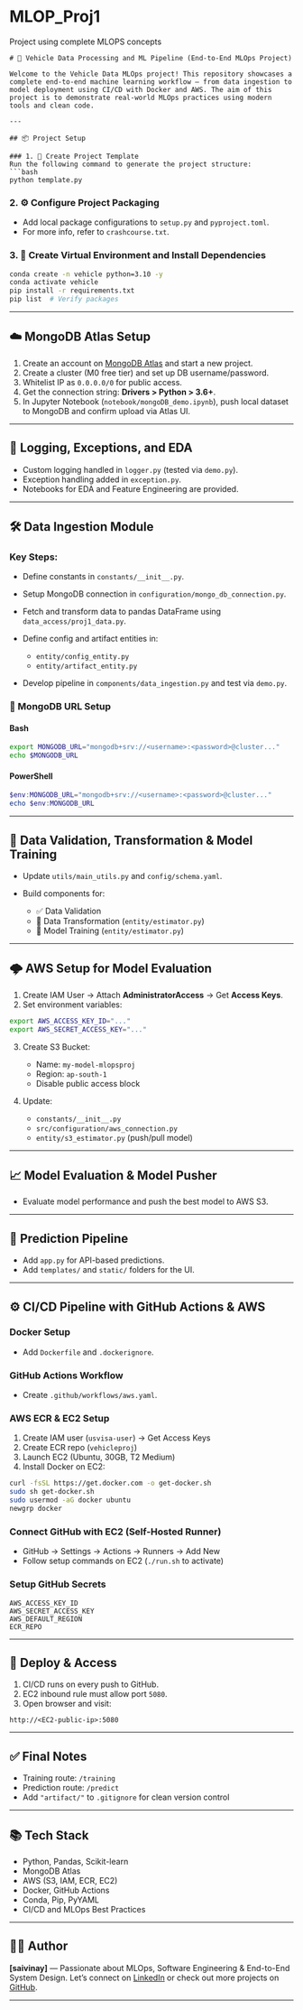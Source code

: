 # MLOP_Proj1
Project using complete MLOPS concepts

````
# 🚗 Vehicle Data Processing and ML Pipeline (End-to-End MLOps Project)

Welcome to the Vehicle Data MLOps project! This repository showcases a complete end-to-end machine learning workflow — from data ingestion to model deployment using CI/CD with Docker and AWS. The aim of this project is to demonstrate real-world MLOps practices using modern tools and clean code.

---

## 📦 Project Setup

### 1. 📁 Create Project Template
Run the following command to generate the project structure:
```bash
python template.py
````

### 2. ⚙️ Configure Project Packaging

* Add local package configurations to `setup.py` and `pyproject.toml`.
* For more info, refer to `crashcourse.txt`.

### 3. 🐍 Create Virtual Environment and Install Dependencies

```bash
conda create -n vehicle python=3.10 -y
conda activate vehicle
pip install -r requirements.txt
pip list  # Verify packages
```

---

## ☁️ MongoDB Atlas Setup

1. Create an account on [MongoDB Atlas](https://www.mongodb.com/cloud/atlas) and start a new project.
2. Create a cluster (M0 free tier) and set up DB username/password.
3. Whitelist IP as `0.0.0.0/0` for public access.
4. Get the connection string: **Drivers > Python > 3.6+**.
5. In Jupyter Notebook (`notebook/mongoDB_demo.ipynb`), push local dataset to MongoDB and confirm upload via Atlas UI.

---

## 🧾 Logging, Exceptions, and EDA

* Custom logging handled in `logger.py` (tested via `demo.py`).
* Exception handling added in `exception.py`.
* Notebooks for EDA and Feature Engineering are provided.

---

## 🛠️ Data Ingestion Module

### Key Steps:

* Define constants in `constants/__init__.py`.
* Setup MongoDB connection in `configuration/mongo_db_connection.py`.
* Fetch and transform data to pandas DataFrame using `data_access/proj1_data.py`.
* Define config and artifact entities in:

  * `entity/config_entity.py`
  * `entity/artifact_entity.py`
* Develop pipeline in `components/data_ingestion.py` and test via `demo.py`.

### 🔐 MongoDB URL Setup

#### Bash

```bash
export MONGODB_URL="mongodb+srv://<username>:<password>@cluster..."
echo $MONGODB_URL
```

#### PowerShell

```powershell
$env:MONGODB_URL="mongodb+srv://<username>:<password>@cluster..."
echo $env:MONGODB_URL
```

---

## 🧪 Data Validation, Transformation & Model Training

* Update `utils/main_utils.py` and `config/schema.yaml`.
* Build components for:

  * ✅ Data Validation
  * 🔄 Data Transformation (`entity/estimator.py`)
  * 🤖 Model Training (`entity/estimator.py`)

---

## 🌩️ AWS Setup for Model Evaluation

1. Create IAM User → Attach **AdministratorAccess** → Get **Access Keys**.
2. Set environment variables:

```bash
export AWS_ACCESS_KEY_ID="..."
export AWS_SECRET_ACCESS_KEY="..."
```

3. Create S3 Bucket:

   * Name: `my-model-mlopsproj`
   * Region: `ap-south-1`
   * Disable public access block

4. Update:

   * `constants/__init__.py`
   * `src/configuration/aws_connection.py`
   * `entity/s3_estimator.py` (push/pull model)

---

## 📈 Model Evaluation & Model Pusher

* Evaluate model performance and push the best model to AWS S3.

---

## 🔮 Prediction Pipeline

* Add `app.py` for API-based predictions.
* Add `templates/` and `static/` folders for the UI.

---

## ⚙️ CI/CD Pipeline with GitHub Actions & AWS

### Docker Setup

* Add `Dockerfile` and `.dockerignore`.

### GitHub Actions Workflow

* Create `.github/workflows/aws.yaml`.

### AWS ECR & EC2 Setup

1. Create IAM user (`usvisa-user`) → Get Access Keys
2. Create ECR repo (`vehicleproj`)
3. Launch EC2 (Ubuntu, 30GB, T2 Medium)
4. Install Docker on EC2:

```bash
curl -fsSL https://get.docker.com -o get-docker.sh
sudo sh get-docker.sh
sudo usermod -aG docker ubuntu
newgrp docker
```

### Connect GitHub with EC2 (Self-Hosted Runner)

* GitHub → Settings → Actions → Runners → Add New
* Follow setup commands on EC2 (`./run.sh` to activate)

### Setup GitHub Secrets

```
AWS_ACCESS_KEY_ID
AWS_SECRET_ACCESS_KEY
AWS_DEFAULT_REGION
ECR_REPO
```

---

## 🚀 Deploy & Access

1. CI/CD runs on every push to GitHub.
2. EC2 inbound rule must allow port `5080`.
3. Open browser and visit:

```
http://<EC2-public-ip>:5080
```

---

## ✅ Final Notes

* Training route: `/training`
* Prediction route: `/predict`
* Add `"artifact/"` to `.gitignore` for clean version control

---

## 📚 Tech Stack

* Python, Pandas, Scikit-learn
* MongoDB Atlas
* AWS (S3, IAM, ECR, EC2)
* Docker, GitHub Actions
* Conda, Pip, PyYAML
* CI/CD and MLOps Best Practices

---

## 👨‍💻 Author

**\[saivinay]** — Passionate about MLOps, Software Engineering & End-to-End System Design.
Let’s connect on [LinkedIn](https://linkedin.com) or check out more projects on [GitHub](https://github.com).

---

